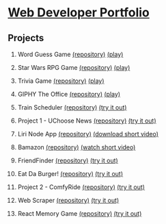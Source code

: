 # <a href="https://jeffpball.github.io/index.html" target="none">Web Developer Portfolio</a>


## Projects
1. Word Guess Game [(repository)](https://github.com/jeffpball/jeffpball.github.io/tree/master/Word-Guess-Game) [(play)](https://jeffpball.github.io/Word-Guess-Game/index.html) 

2. Star Wars RPG Game [(repository)](https://github.com/jeffpball/jeffpball.github.io/tree/master/Star-Wars-RPG-Game) [(play)](https://jeffpball.github.io/Star-Wars-RPG-Game/index.html) 

3. Trivia Game [(repository)](https://github.com/jeffpball/jeffpball.github.io/tree/master/TriviaGame) [(play)](https://jeffpball.github.io/TriviaGame/index.html) 

4. GIPHY The Office [(repository)](https://github.com/jeffpball/jeffpball.github.io/tree/master/The-Office-Giphy) [(play)](https://jeffpball.github.io/The-Office-Giphy/index.html) 

5. Train Scheduler [(repository)](https://github.com/jeffpball/jeffpball.github.io/tree/master/Train-Scheduler) [(try it out)](https://jeffpball.github.io/Train-Scheduler/index.html) 

6. Project 1 - UChoose News [(repository)](https://github.com/jeffpball/jeffpball.github.io/tree/master/UChoose-News) [(try it out)](https://jeffpball.github.io/UChoose-News/index.html) 

7. Liri Node App [(repository)](https://github.com/jeffpball/jeffpball.github.io/tree/master/liri-node-app) [(download short video)](https://jeffpball.github.io/liri-node-app/NodeHomework.mov) 

8. Bamazon [(repository)](https://github.com/jeffpball/jeffpball.github.io/tree/master/Bamazon) [(watch short video)](https://jeffpball.github.io/Bamazon/BamazonVideo.webm) 

9. FriendFinder [(repository)](https://github.com/jeffpball/FriendFinder) [(try it out)](https://friend-finder-jpb.herokuapp.com/) 

10. Eat Da Burger! [(repository)](https://github.com/jeffpball/burger) [(try it out)](https://bearded-sorry-32930.herokuapp.com/) 

11. Project 2 - ComfyRide [(repository)](https://github.com/jeffpball/Project_2) [(try it out)](https://comfyride2019.herokuapp.com/) 

12. Web Scraper [(repository)](https://github.com/jeffpball/mongoose-cheerio) [(try it out)](https://mongoose-cheerio-jpb.herokuapp.com/articles) 

13. React Memory Game [(repository)](hhttps://github.com/jeffpball/react-memory-game) [(try it out)](https://react-memory-game-jpb.herokuapp.com/) 




